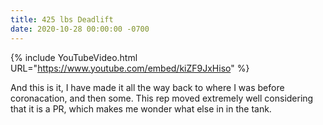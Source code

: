 ```yaml
---
title: 425 lbs Deadlift
date: 2020-10-28 00:00:00 -0700
---
```


{% include YouTubeVideo.html URL="https://www.youtube.com/embed/kiZF9JxHiso" %}

And this is it, I have made it all the way back to where I was before coronacation, and then some. This rep moved extremely well considering that it is a PR, which makes me wonder what else in in the tank.
